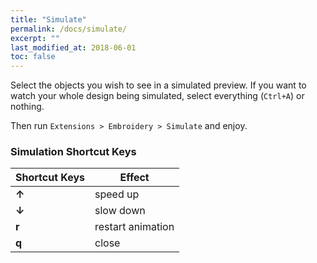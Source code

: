 ```yaml
---
title: "Simulate"
permalink: /docs/simulate/
excerpt: ""
last_modified_at: 2018-06-01
toc: false
---
```


Select the objects you wish to see in a simulated preview. If you want to watch your whole design being simulated, select everything (`Ctrl+A`) or nothing.

Then  run `Extensions > Embroidery > Simulate` and enjoy.

### Simulation Shortcut Keys

Shortcut Keys | Effect
-------- | --------
**↑** | speed up
**↓** | slow down
**r** | restart animation
**q** | close
